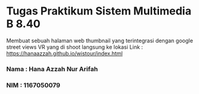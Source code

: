 # Tugas Praktikum Sistem Multimedia B 8.40
Membuat sebuah halaman web thumbnail yang terintegrasi dengan google street views VR yang di shoot langsung ke lokasi
Link : https://hanaazzah.github.io/wistour/index.html

### Nama : Hana Azzah Nur Arifah
### NIM : 1167050079
